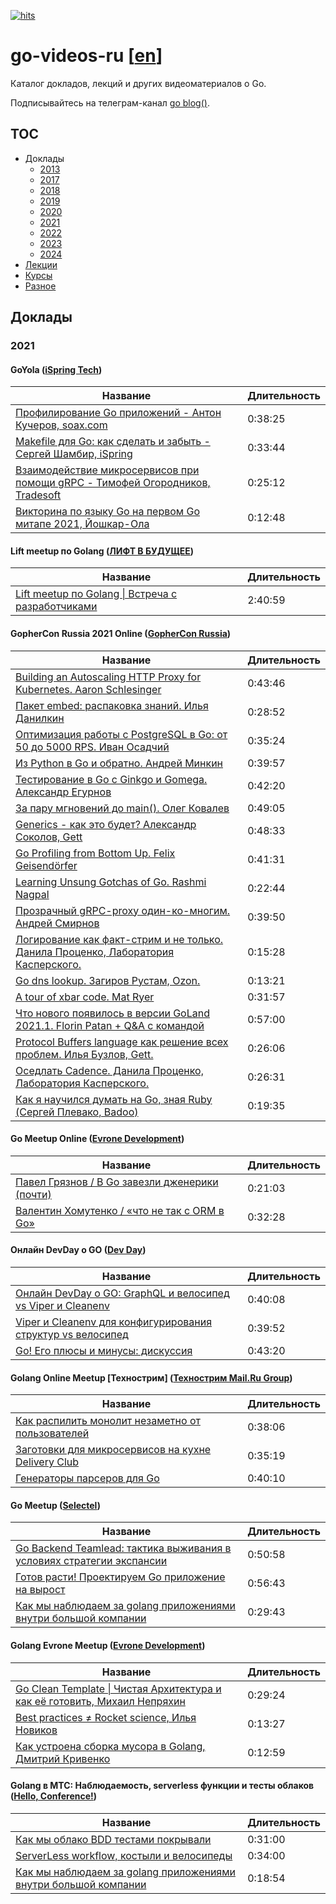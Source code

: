 [![hits](https://hits.deltapapa.io/github/dp92987/go-videos-ru.svg)](https://hits.deltapapa.io)

# go-videos-ru [[en](https://github.com/dp92987/golang-talks)]

Каталог докладов, лекций и других видеоматериалов о Go.

Подписывайтесь на телеграм-канал [go blog()](https://t.me/golangblog).

## TOC

- Доклады
  - [2013](/talks/2013.md)
  - [2017](/talks/2017.md)
  - [2018](/talks/2018.md)
  - [2019](/talks/2019.md)
  - [2020](/talks/2020.md)
  - [2021](/talks/2021.md)
  - [2022](/talks/2022.md)
  - [2023](/talks/2023.md)
  - [2024](/talks/2024.md)
- [Лекции](/lectures/lectures.md)
- [Курсы](/courses/courses.md)
- [Разное](/others/others.md)

## Доклады

### 2021

#### GoYola ([iSpring Tech](https://www.youtube.com/channel/UCy2_ZbIr2wEltHL1-wrfRjg))

| Название | Длительность |
| -------- | ------------ |
| [Профилирование Go приложений - Антон Кучеров, soax.com](https://www.youtube.com/watch?v=c4bldaCjYRY) | 0:38:25 |
| [Makefile для Go: как сделать и забыть - Сергей Шамбир, iSpring](https://www.youtube.com/watch?v=dP_F57gzY0k) | 0:33:44 |
| [Взаимодействие микросервисов при помощи gRPC - Тимофей Огородников, Tradesoft](https://www.youtube.com/watch?v=TbGYJINN9m8) | 0:25:12 |
| [Викторина по языку Go на первом Go митапе 2021, Йошкар-Ола](https://www.youtube.com/watch?v=OvhRi0CYBcc) | 0:12:48 |

#### Lift meetup по Golang ([ЛИФТ В БУДУЩЕЕ](https://vk.com/lift2future))

| Название | Длительность |
| -------- | ------------ |
| [Lift meetup по Golang \| Встреча с разработчиками](https://vk.com/video-191888342_456239033) | 2:40:59 |

#### GopherCon Russia 2021 Online ([GopherCon Russia](https://www.youtube.com/channel/UCq-OB01F8YnS-FJpeJRCvMQ))

| Название | Длительность |
| -------- | ------------ |
| [Building an Autoscaling HTTP Proxy for Kubernetes. Aaron Schlesinger](https://www.youtube.com/watch?v=VLzqD0K1-c4) | 0:43:46 |
| [Пакет embed: распаковка знаний. Илья Данилкин](https://www.youtube.com/watch?v=B9qFCBfPyxM) | 0:28:52 |
| [Оптимизация работы с PostgreSQL в Go: от 50 до 5000 RPS. Иван Осадчий](https://www.youtube.com/watch?v=imfSiWFJrb0) | 0:35:24 |
| [Из Python в Go и обратно. Андрей Минкин](https://www.youtube.com/watch?v=P_xk4AusXWo) | 0:39:57 |
| [Тестирование в Go c Ginkgo и Gomega. Александр Егурнов](https://www.youtube.com/watch?v=zUaYeFfcuPs) | 0:42:20 |
| [За пару мгновений до main(). Олег Ковалев](https://www.youtube.com/watch?v=nHeHB5R5_bw) | 0:49:05 |
| [Generics - как это будет? Александр Соколов, Gett](https://www.youtube.com/watch?v=6ONGLEDBpu4) | 0:48:33 |
| [Go Profiling from Bottom Up. Felix Geisendörfer](https://www.youtube.com/watch?v=-twKyx5KU0c) | 0:41:31 |
| [Learning Unsung Gotchas of Go. Rashmi Nagpal](https://www.youtube.com/watch?v=R9oGrJe2beQ) | 0:22:44 |
| [Прозрачный gRPC-proxy один-ко-многим. Андрей Смирнов](https://www.youtube.com/watch?v=cGWYAwZvYCM) | 0:39:50 |
| [Логирование как факт-стрим и не только. Данила Проценко, Лаборатория Касперского.](https://www.youtube.com/watch?v=8y6vu24FoVc) | 0:15:28 |
| [Go dns lookup. Загиров Рустам, Ozon.](https://www.youtube.com/watch?v=fM0KlWgWavE) | 0:13:21 |
| [A tour of xbar code. Mat Ryer](https://www.youtube.com/watch?v=1JlXE_7U3hU) | 0:31:57 |
| [Что нового появилось в версии GoLand 2021.1. Florin Patan + Q&A с командой](https://www.youtube.com/watch?v=PY5UM-1QXfg) | 0:57:00 |
| [Protocol Buffers language как решение всех проблем. Илья Бузлов, Gett.](https://www.youtube.com/watch?v=_QMyxTiAvrg) | 0:26:06 |
| [Оседлать Cadence. Данила Проценко, Лаборатория Касперского.](https://www.youtube.com/watch?v=1w5rqerxuSs) | 0:26:31 |
| [Как я научился думать на Go, зная Ruby (Сергей Плевако, Badoo)](https://www.youtube.com/watch?v=9ss0sOBOX1g) | 0:19:35 |

#### Go Meetup Online ([Evrone Development](https://www.youtube.com/channel/UCEKmmHD4Nsdm5zA1iLpVllA))

| Название | Длительность |
| -------- | ------------ |
| [Павел Грязнов / В Go завезли дженерики (почти)](https://www.youtube.com/watch?v=U5DC_BVSO3M) | 0:21:03 |
| [Валентин Хомутенко / «что не так с ORM в Go»](https://www.youtube.com/watch?v=MBfjQBDZqt8) | 0:32:28 |

#### Онлайн DevDay о GO ([Dev Day](https://www.youtube.com/channel/UCagF11qvyRm6KSIjpmEzkuA))

| Название | Длительность |
| -------- | ------------ |
| [Онлайн DevDay о GO: GraphQL и велосипед vs Viper и Cleanenv](https://www.youtube.com/watch?v=0lGy4HyZ2SA) | 0:40:08 |
| [Viper и Cleanenv для конфигурирования структур vs велосипед](https://www.youtube.com/watch?v=0lGy4HyZ2SA?t=2408) | 0:39:52 |
| [Go! Его плюсы и минусы: дискуссия](https://www.youtube.com/watch?v=0lGy4HyZ2SA?t=4800) | 0:43:20 |

#### Golang Online Meetup [Технострим] ([Технострим Mail.Ru Group](https://www.youtube.com/channel/UCmqEpAsQMcsYaeef4qgECvQ))

| Название | Длительность |
| -------- | ------------ |
| [Как распилить монолит незаметно от пользователей](https://www.youtube.com/watch?v=Rwa66EpAzbk&t=268s) | 0:38:06 |
| [Заготовки для микросервисов на кухне Delivery Club](https://www.youtube.com/watch?v=Rwa66EpAzbk&t=2554s) | 0:35:19 |
| [Генераторы парсеров для Go](https://www.youtube.com/watch?v=Rwa66EpAzbk&t=4606s) | 0:40:10 |

#### Go Meetup ([Selectel](https://www.youtube.com/c/selectel))

| Название | Длительность |
| -------- | ------------ |
| [Go Backend Teamlead: тактика выживания в условиях стратегии экспансии](https://www.youtube.com/watch?v=jWvn1n7OB8I?t=570) | 0:50:58      |
| [Готов расти! Проектируем Go приложение на вырост](https://www.youtube.com/watch?v=jWvn1n7OB8I?t=5136)                     | 0:56:43      |
| [Как мы наблюдаем за golang приложениями внутри большой компании](https://www.youtube.com/watch?v=jWvn1n7OB8I?t=8674)      | 0:29:43      |

#### Golang Evrone Meetup ([Evrone Development](https://www.youtube.com/channel/UCEKmmHD4Nsdm5zA1iLpVllA))

| Название | Длительность |
| -------- | ------------ |
| [Go Clean Template \| Чистая Архитектура и как её готовить, Михаил Непряхин](https://www.youtube.com/watch?v=V6lQG6d5LgU) | 0:29:24 |
| [Best practices ≠ Rocket science, Илья Новиков](https://www.youtube.com/watch?v=05lJeEO7Whs) | 0:13:27 |
| [Как устроена сборка мусора в Golang, Дмитрий Кривенко](https://www.youtube.com/watch?v=ZZJBu2o-NBU) | 0:12:59 |

#### Golang в МТС: Наблюдаемость, serverless функции и тесты облаков ([Hello, Conference!](https://www.youtube.com/channel/UCnyk3apuSqQEgakQxH4qwRA))

| Название | Длительность |
| -------- | ------------ |
| [Как мы облако BDD тестами покрывали](https://www.youtube.com/watch?v=EiXAinkoJX0) | 0:31:00 |
| [ServerLess workflow, костыли и велосипеды](https://www.youtube.com/watch?v=EiXAinkoJX0?t=1860) | 0:34:00 |
| [Как мы наблюдаем за golang приложениями внутри большой компании](https://www.youtube.com/watch?v=EiXAinkoJX0?t=3900) | 0:18:54 |
